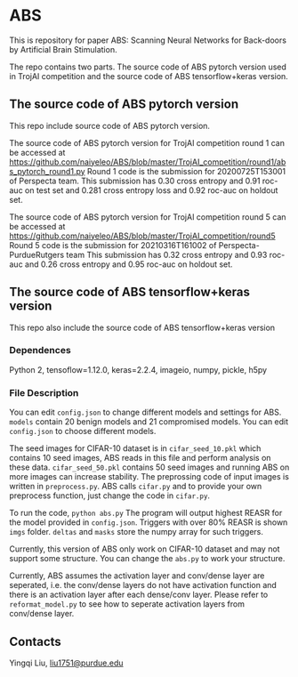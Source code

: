 # ABS


This is repository for paper ABS: Scanning Neural Networks for Back-doors by  Artificial Brain Stimulation. 

The repo contains two parts. The source code of ABS pytorch version used in TrojAI competition and the source code of ABS tensorflow+keras version.

## The source code of ABS pytorch version 

This repo include source code of ABS pytorch version. 

The source code of ABS pytorch version for TrojAI competition round 1 can be accessed at https://github.com/naiyeleo/ABS/blob/master/TrojAI_competition/round1/abs_pytorch_round1.py
Round 1 code is the submission for 20200725T153001 of Perspecta team. This submission has 0.30 cross entropy and 0.91 roc-auc on test set and 0.281 cross entropy loss and 0.92 roc-auc on holdout set. 


The source code of ABS pytorch version for TrojAI competition round 5 can be accessed at https://github.com/naiyeleo/ABS/blob/master/TrojAI_competition/round5
Round 5 code is the submission for 20210316T161002 of Perspecta-PurdueRutgers team This submission has 0.32 cross entropy and 0.93 roc-auc and 0.26 cross entropy and 0.95 roc-auc on holdout set.


## The source code of ABS tensorflow+keras version

This repo also include the source code of ABS tensorflow+keras version

### Dependences
Python 2, tensoflow=1.12.0, keras=2.2.4, imageio, numpy, pickle, h5py

### File Description

You can edit `config.json` to change different models and settings for ABS. `models` contain 20 benign models and 21 compromised models. You can edit `config.json` to choose different models.

The seed images for CIFAR-10 dataset is in `cifar_seed_10.pkl` which contains 10 seed images, ABS reads in this file and perform analysis on these data. `cifar_seed_50.pkl` contains 50 seed images and running ABS on more images can increase stability.
The preprossing code of input images is written in `preprocess.py`. ABS calls `cifar.py` and to provide your own preprocess function, just change the code in `cifar.py`.

To run the code, 
`python abs.py`
The program will output highest REASR for the model provided in `config.json`.
Triggers with over 80% REASR is shown `imgs` folder. `deltas` and `masks` store the numpy array for such triggers.

Currently, this version of ABS only work on CIFAR-10 dataset and may not support some structure. 
You can change the `abs.py` to work your structure.

Currently, ABS assumes the activation layer and conv/dense layer are seperated, i.e. the conv/dense layers do not have activation function and there is an activation layer after each dense/conv layer. 
Please refer to `reformat_model.py` to see how to seperate activation layers from conv/dense layer.

## Contacts

Yingqi Liu, liu1751@purdue.edu
